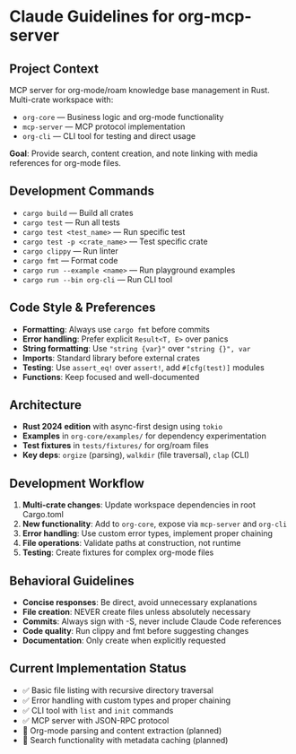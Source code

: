 # Claude Guidelines for org-mcp-server

## Project Context

MCP server for org-mode/roam knowledge base management in Rust. Multi-crate
workspace with:

- `org-core` — Business logic and org-mode functionality
- `mcp-server` — MCP protocol implementation
- `org-cli` — CLI tool for testing and direct usage

**Goal**: Provide search, content creation, and note linking with media
references for org-mode files.

## Development Commands

- `cargo build` — Build all crates
- `cargo test` — Run all tests
- `cargo test <test_name>` — Run specific test
- `cargo test -p <crate_name>` — Test specific crate
- `cargo clippy` — Run linter
- `cargo fmt` — Format code
- `cargo run --example <name>` — Run playground examples
- `cargo run --bin org-cli` — Run CLI tool

## Code Style & Preferences

- **Formatting**: Always use `cargo fmt` before commits
- **Error handling**: Prefer explicit `Result<T, E>` over panics
- **String formatting**: Use `"string {var}"` over `"string {}", var`
- **Imports**: Standard library before external crates
- **Testing**: Use `assert_eq!` over `assert!`, add `#[cfg(test)]` modules
- **Functions**: Keep focused and well-documented

## Architecture

- **Rust 2024 edition** with async-first design using `tokio`
- **Examples** in `org-core/examples/` for dependency experimentation
- **Test fixtures** in `tests/fixtures/` for org/roam files
- **Key deps**: `orgize` (parsing), `walkdir` (file traversal), `clap` (CLI)

## Development Workflow

1. **Multi-crate changes**: Update workspace dependencies in root Cargo.toml
2. **New functionality**: Add to `org-core`, expose via `mcp-server` and `org-cli`
3. **Error handling**: Use custom error types, implement proper chaining
4. **File operations**: Validate paths at construction, not runtime
5. **Testing**: Create fixtures for complex org-mode files

## Behavioral Guidelines

- **Concise responses**: Be direct, avoid unnecessary explanations
- **File creation**: NEVER create files unless absolutely necessary
- **Commits**: Always sign with -S, never include Claude Code references
- **Code quality**: Run clippy and fmt before suggesting changes
- **Documentation**: Only create when explicitly requested

## Current Implementation Status

- ✅ Basic file listing with recursive directory traversal
- ✅ Error handling with custom types and proper chaining
- ✅ CLI tool with `list` and `init` commands
- ✅ MCP server with JSON-RPC protocol
- 🚧 Org-mode parsing and content extraction (planned)
- 🚧 Search functionality with metadata caching (planned)
